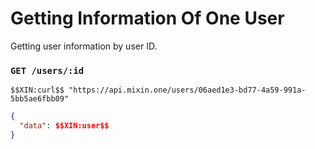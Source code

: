 # Getting Information Of One User

Getting user information by user ID.

### `GET /users/:id` 

```
$$XIN:curl$$ "https://api.mixin.one/users/06aed1e3-bd77-4a59-991a-5bb5ae6fbb09"
```

```json
{
  "data": $$XIN:user$$
}
```
